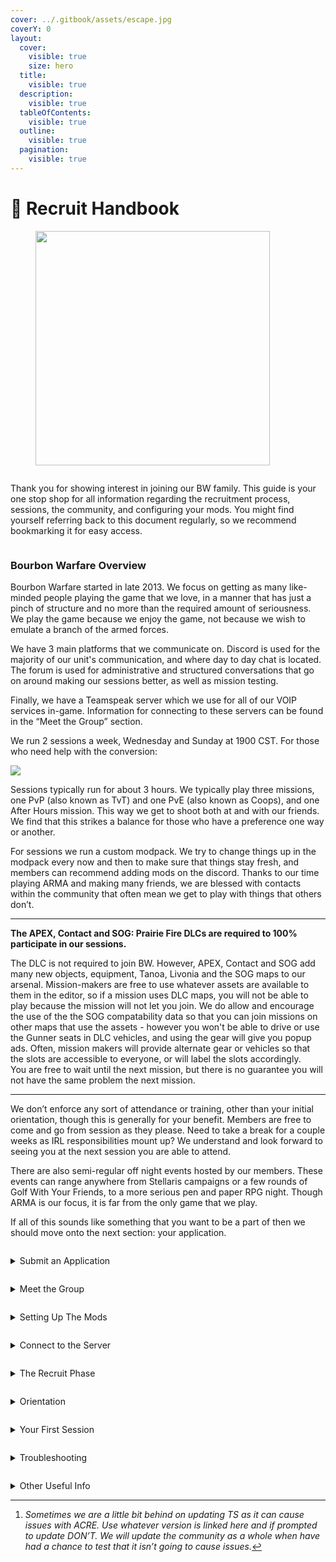 ```yaml
---
cover: ../.gitbook/assets/escape.jpg
coverY: 0
layout:
  cover:
    visible: true
    size: hero
  title:
    visible: true
  description:
    visible: true
  tableOfContents:
    visible: true
  outline:
    visible: true
  pagination:
    visible: true
---
```


# 📖 Recruit Handbook

<div data-full-width="false">

<figure><img src="../.gitbook/assets/1 (1).png" alt="" width="375"><figcaption></figcaption></figure>

</div>

<figure><img src="../.gitbook/assets/2.png" alt=""><figcaption></figcaption></figure>

Thank you for showing interest in joining our BW family. This guide is your one stop shop for all information regarding the recruitment process, sessions, the community, and configuring your mods. You might find yourself referring back to this document regularly, so we recommend bookmarking it for easy access.



<figure><img src="../.gitbook/assets/4.png" alt=""><figcaption></figcaption></figure>

### Bourbon Warfare Overview

Bourbon Warfare started in late 2013. We focus on getting as many like-minded people playing the game that we love, in a manner that has just a pinch of structure and no more than the required amount of seriousness. We play the game because we enjoy the game, not because we wish to emulate a branch of the armed forces.

We have 3 main platforms that we communicate on. Discord is used for the majority of our unit's communication, and where day to day chat is located. The forum is used for administrative and structured conversations that go on around making our sessions better, as well as mission testing.&#x20;

Finally, we have a Teamspeak server which we use for all of our VOIP services in-game. Information for connecting to these servers can be found in the “Meet the Group” section.

We run 2 sessions a week, Wednesday and Sunday at 1900 CST. For those who need help with the conversion:

![](<../.gitbook/assets/image (3).png>)

Sessions typically run for about 3 hours. We typically play three missions, one PvP (also known as TvT) and one PvE (also known as Coops), and one After Hours mission. This way we get to shoot both at and with our friends. We find that this strikes a balance for those who have a preference one way or another.

For sessions we run a custom modpack. We try to change things up in the modpack every now and then to make sure that things stay fresh, and members can recommend adding mods on the discord. Thanks to our time playing ARMA and making many friends, we are blessed with contacts within the community that often mean we get to play with things that others don’t.

***

**The APEX, Contact and SOG: Prairie Fire DLCs are required to 100% participate in our sessions.**

The DLC is not required to join BW. However, APEX, Contact and SOG add many new objects, equipment, Tanoa, Livonia and the SOG maps to our arsenal. Mission-makers are free to use whatever assets are available to them in the editor, so if a mission uses DLC maps, you will not be able to play because the mission will not let you join. We do allow and encourage the use of the the SOG compatability data so that you can join missions on other maps that use the assets - however you won't be able to drive or use the Gunner seats in DLC vehicles, and using the gear will give you popup ads. Often, mission makers will provide alternate gear or vehicles so that the slots are accessible to everyone, or will label the slots accordingly. \
You are free to wait until the next mission, but there is no guarantee you will not have the same problem the next mission.

***

We don’t enforce any sort of attendance or training, other than your initial orientation, though this is generally for your benefit. Members are free to come and go from session as they please. Need to take a break for a couple weeks as IRL responsibilities mount up? We understand and look forward to seeing you at the next session you are able to attend.

There are also semi-regular off night events hosted by our members. These events can range anywhere from Stellaris campaigns or a few rounds of Golf With Your Friends, to a more serious pen and paper RPG night. Though ARMA is our focus, it is far from the only game that we play.

If all of this sounds like something that you want to be a part of then we should move onto the next section: your application.

<figure><img src="../.gitbook/assets/6.png" alt=""><figcaption></figcaption></figure>

<details>

<summary>Submit an Application</summary>

First step in joining BW is to submit an application. A [link to the form can be found here](https://docs.google.com/forms/d/e/1FAIpQLSc08B6B\_aW8yUytB9J419iuWs9g7vWwMgNEdIdaDjRvxLvLSQ/viewform?embedded=true).

Let us know why you want to join. Tell us a little about yourself and what you might offer. This isn’t a job interview, we don’t discriminate. But it is a chance for us to get excited to meet you.

We ask that you include a link to your steam profile. This is done more to safeguard us as a community. We don’t want spam bots and CSGO knife traders joining the forums simply for the sake of spamming us with stuff that we aren’t interested in.

Once an application has been submitted, you can create a forum account. Strictly speaking, it doesn’t matter what order you do these first 2 steps but for the sake of argument let's continue.

[https://forums.bourbonwarfare.com/index.php](https://forums.bourbonwarfare.com/index.php)

With that done, it's time to meet the gang.

</details>

<figure><img src="../.gitbook/assets/8.1.png" alt=""><figcaption></figcaption></figure>

<details>

<summary>Meet the Group</summary>

So, it’s time to make introductions. First off, you will need to download TeamSpeak[^1] and Discord. Links below.

[TeamSpeak](https://files.teamspeak-services.com/releases/client/3.6.1/TeamSpeak3-Client-win64-3.6.1.exe)

[Discord](https://discord.com/download)

Now that you have the software installed, we need to get you into our servers. Follow the instructions below for each.

_Please make sure that your name across all platforms are the same. This includes the TeamSpeak, Discord, and the forum. It makes getting to know you a hell of a lot easier._

***

**Discord**

[https://dsc.gg/bourbonwarfare](https://dsc.gg/bourbonwarfare)\
Once you have connected to the Discord server react to the bot post in `#welcome-landing`. From here, the robots take over. They will announce that you have arrived and let those who need to know that you are in need of a welcoming party. It will also give you your Recruit tags in Discord and open up a few channels for you to get to meet some of the other Recruits and the Members. Make sure and visit the `#recruit-help` channel if you need any help with anything.\
\
In Discord you will also be able to sign up for roles in the `#roles` channel. Just react to whatever role you want to be added to, and head to the `#lfg` channel after you’ve grabbed some roles if you’d like to find some others to play a game with.\
\
If you’re having issues, feel free to reach out to any Member for help, most of them are well versed in the use of Discord.

***

**TeamSpeak**

`Domain: ts3.bourbonwarfare.com`\
`IP: 104.128.50.152`\
`Port: 9988`\
\
The first time you connect to our TeamSpeak server, you might come up against the Security Authentication system. This is a one-time deal, just hit start and wait it out. \
\
Manual connection information is also located in the ["Connection Information"](connection-information.md) page here on the wiki for future reference

It’s best to add a bookmark in TS, as it is likely that you will be connecting regularly.\
\
Note that "Push to Talk" is set by default in our Teamspeak, however if you are more comfortable with "Voice Activation" feel free to request that permission. An important consideration, though, is that if we find that your background noise is too disruptive, we may force "Push to Talk" upon you. Make sure your background is relatively quiet, or use AI noise suppression software.\
\
Finally don’t be shy! Say hello! We don’t bite, at least not usually. :relaxed:

</details>

<figure><img src="../.gitbook/assets/13.png" alt=""><figcaption></figcaption></figure>

<details>

<summary>Setting Up The Mods</summary>

Mods are what make ARMA great. If you have only played vanilla ARMA up to this point, then you have been missing out. There is a whole world of possibilities in modding that will completely change how you play the game. Our modpack is custom-built to bring all the best parts of ARMA together so that we can play the game in a way that makes the multiplayer experience the best it can be.

We use the Vanilla ARMA 3 Launcher for our mods, utilizing the Steam Workshop and .html files to download the mods.&#x20;

***

1.) First, download the most current modlist HTML from the following link:

[https://mods.bourbonwarfare.com/](https://mods.bourbonwarfare.com/)

2.) Then, open your Arma 3 Launcher and navigate to your MODS tab.

3.) Under the "More" tab, click on the "Import list of mods from a file...".

4.) Select the modlist.html and click "open".

5.) Then navigate to the DLC tab and ensure that the S.O.G. Prairie Fire DLC is selected.

6.) Run ARMA once, without TeamSpeak open. ACRE will prompt you to install the latest TeamSpeak plugin. Allow this, then open TeamSpeak.

7.) Congratulations! You're ready to play. Follow the instructions on the Connection Information page to gain access to our server.

</details>

<figure><img src="../.gitbook/assets/21.png" alt=""><figcaption></figcaption></figure>

<details>

<summary>Connect to the Server</summary>

Also see: [connection-information.md](connection-information.md "mention")

```
Server Name - Bourbon Warfare - Main
Hostname - a3.bourbonwarfare.com
IP - 104.128.50.152
Port - 2303
Password - Ask a member or find the details in the ARMA 3 channel Description on TS
```

Once into the server, load a random mission and check that you get the following information in TeamSpeak in regards to your ACRE plugin working correctly. Note that you must be in the ARMA 3 channel for this to work.

Click to enlarge:

![](<../.gitbook/assets/image (4).png>)

With all of that out of the way, you are ready for your orientation! But first: a little bit of information regarding the Recruit Phase.

</details>

<figure><img src="../.gitbook/assets/24.png" alt=""><figcaption></figcaption></figure>

<details>

<summary>The Recruit Phase</summary>

So, you have your Recruit tags in TS, Discord and the forum, and your mods are all set up. That’s a start, but what's next?&#x20;

You have now entered your Recruit Phase with BW. Let's go over what you need to know about being a Recruit.

1. Orientation: It is important that you organize this as quickly as possible so that you can get in game and start having fun. Proceed to the `#recruit-help`channel in Discord to schedule an Orientation - use the `/orientation` command. It ultimately is your responsibility to make sure that this happens in a timely manner.&#x20;
2. Once through Orientation, you will be ready for your first session. This is a chance to get to know everybody. It is also their chance to get to know you. These are the people who will make the decision as to whether or not you are to become a Member.&#x20;
3. You will have 4-6 sessions or around 2-3 weeks (if you attend concurrently), to make an impression, and at the end of it the Members vote to see if they all think that you are a good fit. **This is nothing to worry about:** We are voting on your ability to follow the rules and not be a dick, _not_ your ability to play the game or how popular you are among the members.
4. There will be some limitations in regard to the roles that you are able to take during your Recruit Phase. This will be gone over in detail during your Orientation. There are also some forums and discord channels that you are made available to you only when you become a Member.
5. Once the recruit phase is over you will receive a warm Bourbon welcome and be given your Member tags. Easy.

</details>

<figure><img src="../.gitbook/assets/25.png" alt=""><figcaption></figcaption></figure>

<details>

<summary>Orientation</summary>

Orientation is a chance to get you up to speed with our mod pack and the way that we play ARMA. It is generally 15 mins - 60 mins long depending on how well you know ARMA - if you're an old veteran to the game, it'll be short - if you're brand new, we can go as long as you need to feel comfortable!\
\
Everything that is gone over in the orientation is also documented elsewhere in the forums, so it’s not necessary to bring a pen and paper, but if you are the type to do that then by all means, go for it. There are no tests or required knowledge, this orientation is simply to ensure you have the base level of knowledge to enjoy our sessions.\
\
Here are a few things that you can expect to go over during your orientation (in no particular order).

* An explanation of BWs Rules and group ethos.
* Session times and how sessions are structured
* Slotting and the BW “company” structure, and joining in progress (JIP)
* The map screen and briefing
* General map reading skills
* Safe Start
* Leadership planning and briefing
* Contacting an Admin in-game if needed
* Radios
* ACE interact
* Medical
* Comms, contact reports and map marking
* Squad movement
* PID
* Spectator and Respawn

Don’t be afraid to ask questions. There is a lot of knowledge amassed within the group of people who carry out orientations. Even if you are an ARMA vet with 1000+ hours in game, you will still learn something in our custom systems and scripting.\
\
To schedule your Orientation head on over to the `#recruit-help` channel on Discord, and use the `/orientation`command in the chat. To make things easier on your potential Orientators, please include your availability as well (ie. "I'm available from 5pm EST to 7pm EST tonight and Friday!"). There are a number of members who are able to run Orientations, and they are generally just waiting for you to reach out to make it happen.

</details>

<figure><img src="../.gitbook/assets/26.png" alt=""><figcaption></figcaption></figure>

<details>

<summary>Your First Session</summary>

So with all of that out of the way, it is time to get into your first session. In general, it is preferable that this happens shortly after your Orientation. This way you have at least a fighting chance of remembering everything that you went over in the Orientation :laughing:

Please let your Orientator know when you plan on attending your first session so that we can organize your Drinking Buddy. Your Drinking Buddy (DB) is an experienced Member who will accompany you throughout your first session.&#x20;

They are there to answer your questions, help you with any technical issues, and make sure that you are able to focus on shooting pixels. Your DB will assign you your slots for your first session. This is important during slotting, so pay attention to who you have been assigned, and follow their lead.

Your DB is somebody is available to you not only in your first session but throughout your Recruit Phase. If you have questions at any point, DM them on Discord!\
\
If you wish, you may request a DB for any subsequent sessions, but it is only mandatory for the first.

</details>

<figure><img src="../.gitbook/assets/27.png" alt=""><figcaption></figcaption></figure>

<details>

<summary>Troubleshooting</summary>

If you have followed this guide to its completion, then the hope is that you will not have any issues. That said, there are sometimes issues that we can't foresee. The following guide will help provide information that we will need to get any issues resolved.

***

Pabst Guide To Troubleshooting ArmA:\
work in progress\
\
**Big Three:**

1. Make sure mods are updated
2. Check what error message you're getting
3. Check RPT file (%localappdata%/Arma 3/)

**Why am I getting kicked?**\
1\. You are missing mods (missing something that the mission requires)\
2\. You have an extra mod mod not from our current modset (error message/local RPT will say "not signed by a key accepted by this server")\
3\. You have modified pbos that don't match the .bisign (won't say anything locally, but server will show message "Wrong signature for file")\
\
**How do I check my RPT file?**\
Hit WindowsKey+R and type in %localappdata%/Arma 3/\
That should take you to something like C:\Users\SomeAsshole\AppData\Local\Arma 3\\\
Sort by Date Modified and open the most recent or pick the most recent name.\
I recommend notepad++, but you should be able to "open with" any text program.\
\
**What should I look for in my RPT?**\
Recent Events will be at the bottom of the log.\
If you just got kicked, reopen the logfile and go to the bottom.

**What do I do when I find the mod that's the issue?**\
Simply right-click the item in the ARMA 3 Launcher and click "Repair". It will verify that you are running the latest version of the mod and download the newest version if not.&#x20;

</details>

<figure><img src="../.gitbook/assets/30.png" alt=""><figcaption></figcaption></figure>

<details>

<summary>Other Useful Info</summary>

JIP Timeline Guide (click to expand):

<img src="../.gitbook/assets/Screenshot 2024-07-29 200126.png" alt="" data-size="original">

</details>

[^1]: _Sometimes we are a little bit behind on updating TS as it can cause issues with ACRE. Use whatever version is linked here and if prompted to update DON’T. We will update the community as a whole when have had a chance to test that it isn’t going to cause issues._
